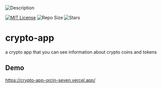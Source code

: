 ![Description](https://socialify.git.ci/taha-aslani/crypto-app/image?description=1&amp;descriptionEditable=A%20Simple%20Products%20Page%20that%20has%20special%20mechanism%20in%20JavaScript&amp;font=Rokkitt&amp;language=1&amp;name=1&amp;owner=1&amp;pattern=Floating%20Cogs&amp;stargazers=1&amp;theme=Auto)

[![MIT License](https://img.shields.io/badge/License-MIT-green.svg)](https://choosealicense.com/licenses/mit/)
![Repo Size](https://img.shields.io/github/repo-size/taha-aslani/crypto-app)
![Stars](https://img.shields.io/github/stars/taha-aslani/crypto-app)


# crypto-app
a crypto app that you can see information about crypto coins and tokens

## Demo
https://crypto-app-orcin-seven.vercel.app/
